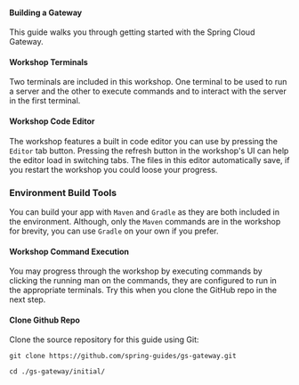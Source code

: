 #### Building a Gateway
This guide walks you through getting started with the Spring Cloud Gateway.

#### Workshop Terminals
Two terminals are included in this workshop. One terminal to be used to run a server and the other to execute commands and to interact with the server in the first terminal.

#### Workshop Code Editor
The workshop features a built in code editor you can use by pressing the `Editor` tab button. Pressing the refresh button in the workshop's UI can help the editor load in switching tabs. The files in this editor automatically save, if you restart the workshop you could loose your progress.

### Environment Build Tools
You can build your app with `Maven` and `Gradle` as they are both included in the environment. Although, only the `Maven` commands are in the workshop for brevity, you can use `Gradle` on your own if you prefer. 

#### Workshop Command Execution
You may progress through the workshop by executing commands by clicking the running man on the commands, they are configured to run in the appropriate terminals. Try this when you clone the GitHub repo in the next step.

#### Clone Github Repo

Clone the source repository for this guide using Git: 

```execute
git clone https://github.com/spring-guides/gs-gateway.git
```

```execute
cd ./gs-gateway/initial/
```